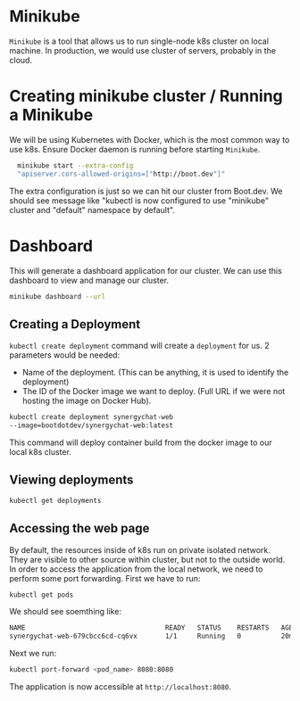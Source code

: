# Minikube

`Minikube` is a tool that allows us to run single-node k8s cluster on local
machine. In production, we would use cluster of servers, probably in the cloud.

# Creating minikube cluster / Running a Minikube

We will be using Kubernetes with Docker, which is the most common way to use
k8s. Ensure Docker daemon is running before starting `Minikube`.

```bash
  minikube start --extra-config
  "apiserver.cors-allowed-origins=["http://boot.dev"]"
```

The extra configuration is just so we can hit our cluster from Boot.dev. We
should see message like "kubectl is now configured to use "minikube" cluster and 
"default" namespace by default".


# Dashboard

This will generate a dashboard application for our cluster. We can use this
dashboard to view and manage our cluster.

```bash
minikube dashboard --url
```

## Creating a Deployment

`kubectl create deployment` command will create a `deployment` for us. 2
parameters would be needed:
- Name of the deployment. (This can be anything, it is used to identify the
  deployment)
- The ID of the Docker image we want to deploy. (Full URL if we were not hosting
  the image on Docker Hub).

```bash
kubectl create deployment synergychat-web
--image=bootdotdev/synergychat-web:latest
```

This command will deploy container build from the docker image to our local k8s
cluster.

## Viewing deployments

```bash
kubectl get deployments
```

## Accessing the web page

By default, the resources inside of k8s run on private isolated network. They
are visible to other source within cluster, but not to the outside world. In
order to access the application from the local network, we need to perform some
port forwarding. First we have to run:

```bash
kubectl get pods
```

We should see soemthing like:

```bash
NAME                                   READY   STATUS    RESTARTS   AGE
synergychat-web-679cbcc6cd-cq6vx       1/1     Running   0          20m
```
Next we run:

```bash
kubectl port-forward <pod_name> 8080:8080
```

The application is now accessible at `http://localhost:8080`.
